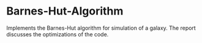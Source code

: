 # Barnes-Hut-Algorithm

Implements the Barnes-Hut algorithm for simulation of a galaxy. The report discusses the optimizations of the code. 
